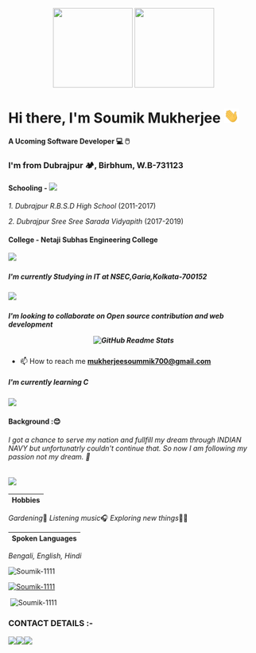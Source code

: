 <p align="center"> <img src="https://octodex.github.com/images/daftpunktocat-thomas.gif" height="160px" width="160px"> <img src="https://octodex.github.com/images/daftpunktocat-guy.gif" height="160px" width="160px"> </p>

<!-- OctoCats -->


# Hi there, I'm Soumik Mukherjee <img src="https://github.com/ABSphreak/ABSphreak/blob/master/gifs/Hi.gif" width="30px">
#### A Ucoming Software Developer 💻 🖱️

### I'm from Dubrajpur 🏕, Birbhum, W.B-731123
#### Schooling - <img src="https://img.icons8.com/color/48/000000/university.png"/>
*1. Dubrajpur R.B.S.D High School* (2011-2017)

*2. Dubrajpur Sree Sree Sarada Vidyapith* (2017-2019)

#### College - Netaji Subhas Engineering College

<img src="https://img.icons8.com/external-inipagistudio-lineal-color-inipagistudio/64/000000/external-college-personal-finance-inipagistudio-lineal-color-inipagistudio.png"/>

##### I'm currently Studying in IT at NSEC,Garia,Kolkata-700152    

<img src="https://user-images.githubusercontent.com/91623136/136168101-92583fb7-453f-45f6-903c-4802cf73f21d.png"/>



##### I'm looking to collaborate on Open source contribution and web development<p align="center">            <img width="400px" src="https://magiccopy.xyz/assets/images/hadder.gif" align="center" alt="GitHub Readme Stats" />
</p>

- 📫 How to reach me **mukherjeesoummik700@gmail.com**


##### I'm currently learning C  

<img src="https://img.icons8.com/color/48/000000/c-programming.png"/>

#### Background :😊

###### I got a chance to serve my nation and fullfill my dream through INDIAN NAVY but unfortunatrly couldn't continue that. So now I am following my passion not my dream. 🙂
<img src="https://user-images.githubusercontent.com/91623136/136148103-53dfd403-b3a1-4664-aa89-b0c675a53281.png"/>

| Hobbies |
| ---|
*Gardening*🎍
*Listening music*🎧
*Exploring new things*👀👀

|Spoken Languages |
|----|
*Bengali, English, Hindi*

<p align="left"> <img src="https://komarev.com/ghpvc/?username=Soumik-1111&label=Profile%20views&color=0e75b6&style=flat" alt="Soumik-1111" /> </p>

<p align="left"> <a href="https://github.com/ryo-ma/github-profile-trophy"><img src="https://github-profile-trophy.vercel.app/?username=Soumik-1111" alt="Soumik-1111" /></a> </p>

<p>&nbsp;<img align="center" src="https://github-readme-stats.vercel.app/api?username=Soumik-1111&show_icons=true&locale=en" alt="Soumik-1111" /></p>


### CONTACT DETAILS :-

[<img src="https://img.icons8.com/external-justicon-lineal-color-justicon/64/000000/external-linkedin-social-media-justicon-lineal-color-justicon.png"/>](https://www.linkedin.com/in/soumik-mukherjee-329a63220)[<img src="https://img.icons8.com/color/48/000000/instagram-new--v1.png"/>](https://www.instagram.com/abir__i11/)[<img src="https://img.icons8.com/clouds/50/000000/facebook-new.png"/>](https://www.facebook.com/soumik.mukherjee.522)

<!--
**Soumik-1111/Soumik-1111** is a ✨ _special_ ✨ repository because its `README.md` (this file) appears on your GitHub profile.

Here are some ideas to get you started:

- 🔭 I’m currently working on ...
- 🌱 I’m currently learning ...
- 👯 I’m looking to collaborate on ...
- 🤔 I’m looking for help with ...
- 💬 Ask me about ...
- 📫 How to reach me: ...
- 😄 Pronouns: ...
- ⚡ Fun fact: ...
-->
